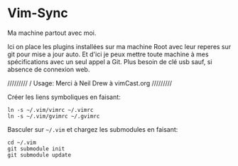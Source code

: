 Vim-Sync
========

Ma  machine partout avec moi.

Ici on place les plugins installées sur ma machine Root avec leur reperes sur git pour mise a jour auto.
Et d'ici je peux mettre toute machine à mes spécifications avec un seul appel a Git.
Plus besoin de clé usb sauf, si absence de connexion web.

/////////
/ Usage: Merci à Neil Drew  à vimCast.org
/////////

Créer les liens symboliques
en faisant:

    ln -s ~/.vim/vimrc ~/.vimrc
    ln -s ~/.vim/gvimrc ~/.gvimrc

Basculer sur  `~/.vim` et 
chargez les submodules en faisant:

    cd ~/.vim
    git submodule init
    git submodule update
